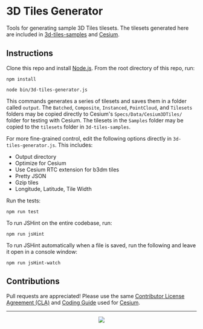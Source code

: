 # 3D Tiles Generator

Tools for generating sample 3D Tiles tilesets. The tilesets generated here are included in [3d-tiles-samples](https://github.com/AnalyticalGraphicsInc/3d-tiles-samples) and [Cesium](https://github.com/AnalyticalGraphicsInc/cesium).

## Instructions

Clone this repo and install [Node.js](http://nodejs.org/).  From the root directory of this repo, run:

```
npm install

node bin/3d-tiles-generator.js
```

This commands generates a series of tilesets and saves them in a folder called `output`. The `Batched`, `Composite`, `Instanced`, `PointCloud`, and `Tilesets` folders may be copied directly to Cesium's `Specs/Data/Cesium3DTiles/` folder for testing with Cesium. The tilesets in the `Samples` folder may be copied to the `tilesets` folder in `3d-tiles-samples`.

For more fine-grained control, edit the following options directly in `3d-tiles-generator.js`. This includes:
* Output directory
* Optimize for Cesium
* Use Cesium RTC extension for b3dm tiles
* Pretty JSON
* Gzip tiles
* Longitude, Latitude, Tile Width

Run the tests:
```
npm run test
```
To run JSHint on the entire codebase, run:
```
npm run jsHint
```
To run JSHint automatically when a file is saved, run the following and leave it open in a console window:
```
npm run jsHint-watch
```

## Contributions

Pull requests are appreciated!  Please use the same [Contributor License Agreement (CLA)](https://github.com/AnalyticalGraphicsInc/cesium/blob/master/CONTRIBUTING.md) and [Coding Guide](https://github.com/AnalyticalGraphicsInc/cesium/blob/master/Documentation/Contributors/CodingGuide/README.md) used for [Cesium](http://cesiumjs.org/).

---

<p align="center">
<a href="http://cesiumjs.org/"><img src="doc/cesium.png" onerror="this.src='cesium.png'"/></a>
</p>
